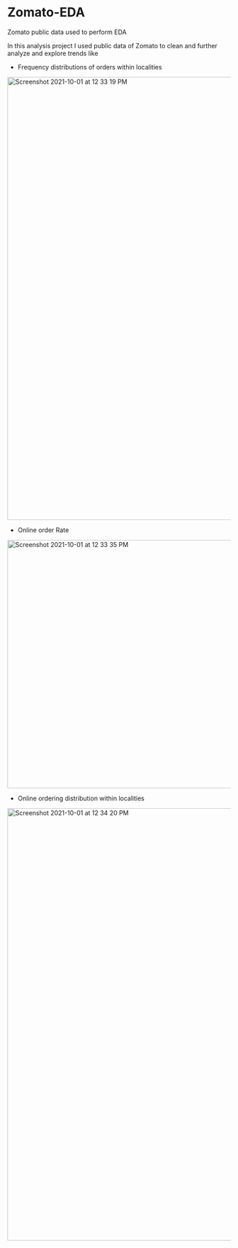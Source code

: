 # Zomato-EDA
Zomato public data used to perform EDA

In this analysis project I used public data of Zomato to clean and further analyze and explore trends like 

* Frequency distributions of orders within localities

<img width="999" alt="Screenshot 2021-10-01 at 12 33 19 PM" src="https://user-images.githubusercontent.com/79209048/135579086-704c0ead-6bd2-4433-b219-d3c5af4e4111.png">

* Online order Rate 

<img width="560" alt="Screenshot 2021-10-01 at 12 33 35 PM" src="https://user-images.githubusercontent.com/79209048/135579106-38c676d1-4352-4fe7-998c-9100a3a40864.png">

* Online ordering distribution within localities

<img width="975" alt="Screenshot 2021-10-01 at 12 34 20 PM" src="https://user-images.githubusercontent.com/79209048/135579184-2a7bddae-26c2-4987-9849-dde2859747c0.png">
